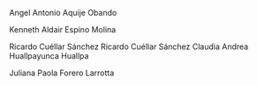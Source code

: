 Angel Antonio Aquije Obando

Kenneth Aldair Espino Molina

Ricardo Cuéllar Sánchez
Ricardo Cuéllar Sánchez
Claudia Andrea Huallpayunca Huallpa

Juliana Paola Forero Larrotta